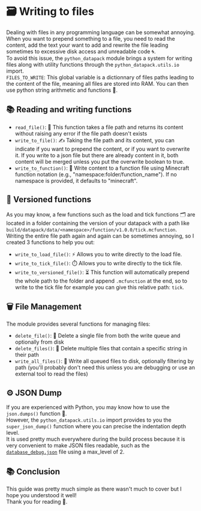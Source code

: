 
# 🗃️ Writing to files
Dealing with files in any programming language can be somewhat annoying. When you want to prepend something to a file, you need to read the content, add the text your want to add and rewrite the file leading sometimes to excessive disk access and unreadable code 🌀.<br>
To avoid this issue, the `python_datapack` module brings a system for writing files along with utility functions through the `python_datapack.utils.io` import.<br>
`FILES_TO_WRITE`: This global variable is a dictionnary of files paths leading to the content of the file, meaning all files are stored into RAM. You can then use python string arithmetic and functions 💾.


## 📚 Reading and writing functions
- `read_file()`: 📖 This function takes a file path and returns its content without raising any error if the file path doesn't exists
- `write_to_file()`: ✍️ Taking the file path and its content, you can indicate if you want to prepend the content, or if you want to overwrite it. If you write to a json file but there are already content in it, both content will be merged unless you put the overwrite boolean to true.
- `write_to_function()`: 📝 Write content to a function file using Minecraft function notation (e.g., "namespace:folder/function_name"). If no namespace is provided, it defaults to "minecraft".


## 🔧 Versioned functions
As you may know, a few functions such as the load and tick functions 🗂️ are located in a folder containing the version of your datapack with a path like `build/datapack/data/<namespace>/function/v1.0.0/tick.mcfunction`.<br>
Writing the entire file path again and again can be sometimes annoying, so I created 3 functions to help you out:
- `write_to_load_file()`: ⚡ Allows you to write directly to the load file.
- `write_to_tick_file()`: ⏱️ Allows you to write directly to the tick file.
- `write_to_versioned_file()`: ⏳ This function will automatically prepend the whole path to the folder and append `.mcfunction` at the end, so to write to the tick file for example you can give this relative path: `tick`.


## 🗑️ File Management
The module provides several functions for managing files:
- `delete_file()`: 🚫 Delete a single file from both the write queue and optionally from disk
- `delete_files()`: 🧹 Delete multiple files that contain a specific string in their path
- `write_all_files()`: 💾 Write all queued files to disk, optionally filtering by path (you'll probably don't need this unless you are debugging or use an external tool to read the files)


## ⚙️ JSON Dump
If you are experienced with Python, you may know how to use the `json.dumps()` function 📜.<br>
However, the `python_datapack.utils.io` import provides to you the `super_json_dump()` function where you can precise the indentation depth level.<br>
It is used pretty much everywhere during the build process because it is very convenient to make JSON files readable, such as the [`database_debug.json`](../database_debug.json) file using a max_level of 2.


## 📚 Conclusion
This guide was pretty much simple as there wasn't much to cover but I hope you understood it well!<br>
Thank you for reading 🙌.

